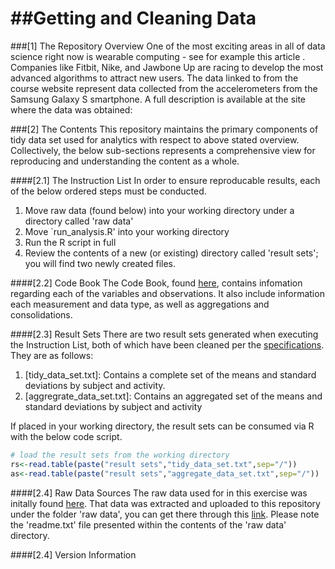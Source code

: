 ##Getting and Cleaning Data
=========================

###[1] The Repository Overview
One of the most exciting areas in all of data science right now is wearable computing - see for example this article . Companies like Fitbit, Nike, and Jawbone Up are racing to develop the most advanced algorithms to attract new users. The data linked to from the course website represent data collected from the accelerometers from the Samsung Galaxy S smartphone. A full description is available at the site where the data was obtained: 

###[2] The Contents
This repository maintains the primary components of tidy data set used for analytics with respect to above stated overview.  Collectively, the below sub-sections represents a comprehensive view for reproducing and understanding the content as a whole.

####[2.1] The Instruction List
In order to ensure reproducable results, each of the below ordered steps must be conducted.

1. Move raw data (found below) into your working directory under a directory called 'raw data'
2. Move `run_analysis.R' into your working directory
3. Run the R script in full
4. Review the contents of a new (or existing) directory called 'result sets'; you will find two newly created files.

####[2.2] Code Book
The Code Book, found [here](https://github.com/mjfii/Getting-and-Cleaning-Data/blob/master/codebook.md), contains infomation regarding each of the variables and observations.  It also include information each measurement and data type, as well as aggregations and consolidations.

####[2.3] Result Sets
There are two result sets generated when executing the Instruction List, both of which have been cleaned per the [specifications](https://github.com/mjfii/Getting-and-Cleaning-Data/blob/master/assignment.md).  They are as follows:

1. [tidy_data_set.txt]: Contains a complete set of the means and standard deviations by subject and activity. 
2. [aggregrate_data_set.txt]: Contains an aggregated set of the means and standard deviations by subject and activity

If placed in your working directory, the result sets can be consumed via R with the below code script.

```R
# load the result sets from the working directory
rs<-read.table(paste("result sets","tidy_data_set.txt",sep="/"))
as<-read.table(paste("result sets","aggregate_data_set.txt",sep="/"))
```

####[2.4] Raw Data Sources
The raw data used for in this exercise was initally found [here](https://d396qusza40orc.cloudfront.net/getdata%2Fprojectfiles%2FUCI%20HAR%20Dataset.zip).  That data was extracted and uploaded to this repository under the folder 'raw data', you can get there through this [link](https://github.com/mjfii/Getting-and-Cleaning-Data/tree/master/raw%20data).  Please note the 'readme.txt' file presented within the contents of the 'raw data' directory.

####[2.4] Version Information
